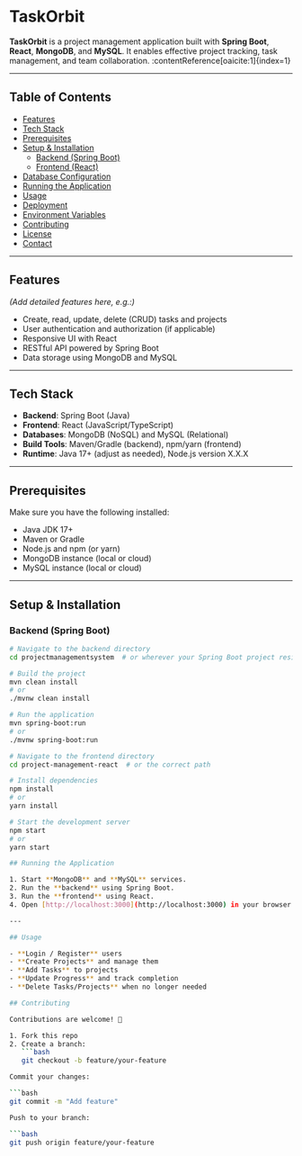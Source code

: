 # TaskOrbit

**TaskOrbit** is a project management application built with **Spring Boot**, **React**, **MongoDB**, and **MySQL**. It enables effective project tracking, task management, and team collaboration. :contentReference[oaicite:1]{index=1}

---

## Table of Contents

- [Features](#features)  
- [Tech Stack](#tech-stack)  
- [Prerequisites](#prerequisites)  
- [Setup & Installation](#setup--installation)  
  - [Backend (Spring Boot)](#backend-spring-boot)  
  - [Frontend (React)](#frontend-react)  
- [Database Configuration](#database-configuration)  
- [Running the Application](#running-the-application)  
- [Usage](#usage)  
- [Deployment](#deployment)  
- [Environment Variables](#environment-variables)  
- [Contributing](#contributing)  
- [License](#license)  
- [Contact](#contact)

---

## Features

*(Add detailed features here, e.g.:)*  
- Create, read, update, delete (CRUD) tasks and projects  
- User authentication and authorization (if applicable)  
- Responsive UI with React  
- RESTful API powered by Spring Boot  
- Data storage using MongoDB and MySQL

---

## Tech Stack

- **Backend**: Spring Boot (Java)  
- **Frontend**: React (JavaScript/TypeScript)  
- **Databases**: MongoDB (NoSQL) and MySQL (Relational)  
- **Build Tools**: Maven/Gradle (backend), npm/yarn (frontend)  
- **Runtime**: Java 17+ (adjust as needed), Node.js version X.X.X

---

## Prerequisites

Make sure you have the following installed:

- Java JDK 17+  
- Maven or Gradle  
- Node.js and npm (or yarn)  
- MongoDB instance (local or cloud)  
- MySQL instance (local or cloud)  

---

## Setup & Installation

### Backend (Spring Boot)

```bash
# Navigate to the backend directory
cd projectmanagementsystem  # or wherever your Spring Boot project resides

# Build the project
mvn clean install
# or
./mvnw clean install

# Run the application
mvn spring-boot:run
# or
./mvnw spring-boot:run

# Navigate to the frontend directory
cd project-management-react  # or the correct path

# Install dependencies
npm install
# or
yarn install

# Start the development server
npm start
# or
yarn start

## Running the Application

1. Start **MongoDB** and **MySQL** services.  
2. Run the **backend** using Spring Boot.  
3. Run the **frontend** using React.  
4. Open [http://localhost:3000](http://localhost:3000) in your browser.  

---

## Usage

- **Login / Register** users  
- **Create Projects** and manage them  
- **Add Tasks** to projects  
- **Update Progress** and track completion  
- **Delete Tasks/Projects** when no longer needed  

## Contributing

Contributions are welcome! 🎉  

1. Fork this repo  
2. Create a branch:  
   ```bash
   git checkout -b feature/your-feature

Commit your changes:

```bash
git commit -m "Add feature"

Push to your branch:

```bash
git push origin feature/your-feature
